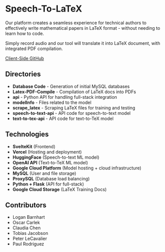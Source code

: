 # Speech-To-LaTeX

Our platform creates a seamless experience for technical authors to effectively write mathematical papers in LaTeX format - without needing to learn how to code.

Simply record audio and our tool will translate it into LaTeX document, with integrated PDF compilation.

[Client-Side GitHub](https://github.com/moreSalt/speechtolatex-client)

## Directories
- **Database Code** - Generation of initial MySQL databases
- **Latex-PDF-Compile** - Compilation of LaTeX docs into PDFs
- **api** - Python API for handling full-stack integration
- **modelInfo** - Files related to the model
- **scrape_latex** - Scraping LaTeX files for training and testing
- **speech-to-text-api** - API code for speech-to-text model
- **text-to-tex-api** - API code for text-to-TeX model

## Technologies
- **SvelteKit** (Frontend)
- **Vercel** (Hosting and deployment)
- **HuggingFace** (Speech-to-text ML model)
- **OpenAI API** (Text-to-TeX ML model)
- **Google Cloud Platform** (Model hosting + cloud infrastructure)
- **MySQL** (User and file storage)
- **ProxySQL** (Database load balancing)
- **Python + Flask** (API for full-stack)
- **Google Cloud Storage** (LaTeX Training Docs)

## Contributors
- Logan Barnhart
- Oscar Carlek
- Claudia Chen
- Tobias Jacobson
- Peter LeCavalier
- Paul Rodriguez
